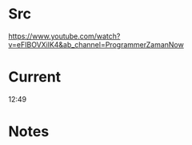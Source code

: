 # Src
https://www.youtube.com/watch?v=eFIBOVXilK4&ab_channel=ProgrammerZamanNow

# Current
12:49

# Notes

